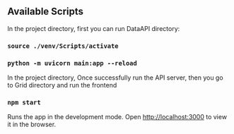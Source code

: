 ## Available Scripts

In the project directory, first you can run DataAPI directory:

### `source ./venv/Scripts/activate`
### `python -m uvicorn main:app --reload`

In the project directory, Once successfully run the API server, then you go to Grid directory and run the frontend

### `npm start`

Runs the app in the development mode.
Open [http://localhost:3000](http://localhost:3000) to view it in the browser.
